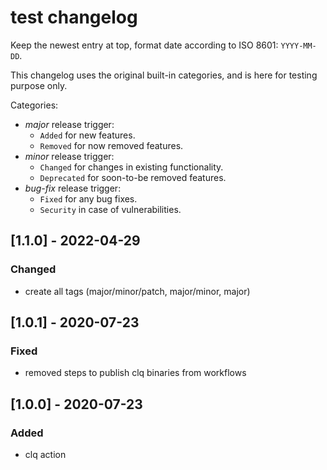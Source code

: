 # test changelog

Keep the newest entry at top, format date according to ISO 8601: `YYYY-MM-DD`.

This changelog uses the original built-in categories, and is here for testing purpose only.

Categories:
- _major_ release trigger:
   - `Added` for new features.
   - `Removed` for now removed features.
- _minor_ release trigger:
   - `Changed` for changes in existing functionality.
   - `Deprecated` for soon-to-be removed features.
- _bug-fix_ release trigger:
   - `Fixed` for any bug fixes.
   - `Security` in case of vulnerabilities.

## [1.1.0] - 2022-04-29
### Changed
- create all tags (major/minor/patch, major/minor, major)

## [1.0.1] - 2020-07-23
### Fixed
- removed steps to publish clq binaries from workflows

## [1.0.0] - 2020-07-23
### Added
- clq action

